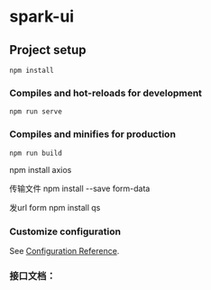 # spark-ui

## Project setup
```
npm install
```

### Compiles and hot-reloads for development
```
npm run serve
```

### Compiles and minifies for production
```
npm run build
```

npm install axios

传输文件
npm install --save form-data 

发url form
npm install qs

### Customize configuration
See [Configuration Reference](https://cli.vuejs.org/config/).

### 接口文档：
